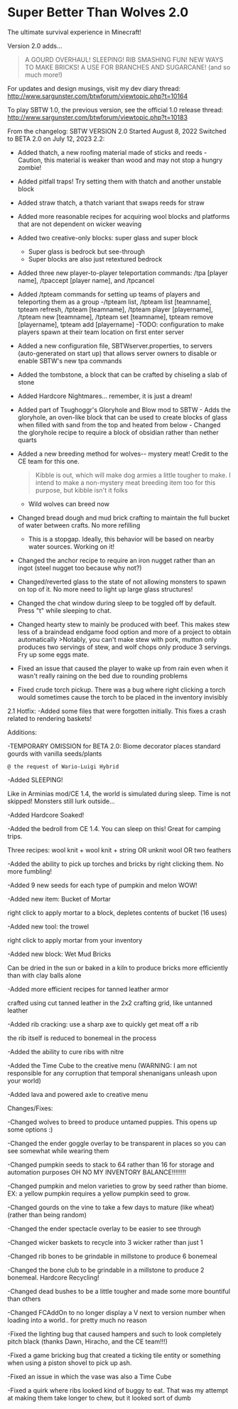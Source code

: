 # Super Better Than Wolves 2.0
The ultimate survival experience in Minecraft!

Version 2.0 adds...
>A GOURD OVERHAUL!
>SLEEPING!
>RIB SMASHING FUN!
>NEW WAYS TO MAKE BRICKS!
>A USE FOR BRANCHES AND SUGARCANE!
(and so much more!)
 
For updates and design musings, visit my dev diary thread:
http://www.sargunster.com/btwforum/viewtopic.php?t=10164
 
To play SBTW 1.0, the previous version, see the official 1.0 release thread:
http://www.sargunster.com/btwforum/viewtopic.php?t=10183

From the changelog:
SBTW VERSION 2.0
Started August 8, 2022
Switched to BETA 2.0 on July 12, 2023
2.2:

- Added thatch, a new roofing material made of sticks and reeds
    -Caution, this material is weaker than wood and may not stop a hungry zombie!
    
- Added pitfall traps! Try setting them with thatch and another unstable block
    
- Added straw thatch, a thatch variant that swaps reeds for straw
    
- Added more reasonable recipes for acquiring wool blocks and platforms that are not dependent on wicker weaving    

- Added two creative-only blocks: super glass and super block
    - Super glass is bedrock but see-through
    - Super blocks are also just retextured bedrock

- Added three new player-to-player teleportation commands: /tpa [player name], /tpaccept [player name], and /tpcancel

- Added /tpteam commands for setting up teams of players and teleporting them as a group
    -/tpteam list, /tpteam list [teamname], tpteam refresh, /tpteam [teamname], /tpteam player [playername], /tpteam new [teamname], /tpteam set [teamname], tpteam remove [playername], tpteam add [playername]
    -TODO: configuration to make players spawn at their team location on first enter server

- Added a new configuration file, SBTWserver.properties, to servers (auto-generated on start up) that allows server owners to disable or enable SBTW's new tpa commands

- Added the tombstone, a block that can be crafted by chiseling a slab of stone   

- Added Hardcore Nightmares... remember, it is just a dream!
        
- Added part of Tsughoggr's Gloryhole and Blow mod to SBTW
        - Adds the gloryhole, an oven-like block that can be used to create blocks of glass when filled with sand from the top and heated from below
        - Changed the gloryhole recipe to require a block of obsidian rather than nether quarts
        
- Added a new breeding method for wolves-- mystery meat! Credit to the CE team for this one. 
    >Kibble is out, which will make dog armies a little tougher to make. I intend to make a non-mystery meat breeding item too for this purpose, but kibble isn't it folks
    - Wild wolves can breed now

- Changed bread dough and mud brick crafting to maintain the full bucket of water between crafts. No more refilling
    - This is a stopgap. Ideally, this behavior will be based on nearby water sources. Working on it!

- Changed the anchor recipe to require an iron nugget rather than an ingot (steel nugget too because why not?)
      
- Changed/reverted glass to the state of not allowing monsters to spawn on top of it. No more need to light up large glass structures!
        
- Changed the chat window during sleep to be toggled off by default. Press "t" while sleeping to chat. 

- Changed hearty stew to mainly be produced with beef. This makes stew less of a braindead endgame food option and more of a project to obtain automatically
        >Notably, you can't make stew with pork, mutton only produces two servings of stew, and wolf chops only produce 3 servings. Fry up some eggs mate.        
    
- Fixed an issue that caused the player to wake up from rain even when it wasn't really raining on the bed due to rounding problems
    
- Fixed crude torch pickup. There was a bug where right clicking a torch would sometimes cause the torch to be placed in the inventory invisibly


2.1 Hotfix:
-Added some files that were forgotten initially. This fixes a crash related to rendering baskets!

Additions:

-TEMPORARY OMISSION for BETA 2.0: Biome decorator places standard gourds with vanilla seeds/plants

    @ the request of Wario-Luigi Hybrid

-Added SLEEPING!

   Like in Arminias mod/CE 1.4, the world is simulated during sleep. Time is not skipped! Monsters still lurk outside...

-Added Hardcore Soaked!

-Added the bedroll from CE 1.4. You can sleep on this! Great for camping trips.

   Three recipes: wool knit + wool knit + string OR unknit wool OR two feathers

-Added the ability to pick up torches and bricks by right clicking them. No more fumbling!

-Added 9 new seeds for each type of pumpkin and melon WOW!

-Added new item: Bucket of Mortar

   right click to apply mortar to a block, depletes contents of bucket (16 uses)

-Added new tool: the trowel

   right click to apply mortar from your inventory

-Added new block: Wet Mud Bricks

   Can be dried in the sun or baked in a kiln to produce bricks more efficiently than with clay balls alone

-Added more efficient recipes for tanned leather armor

   crafted using cut tanned leather in the 2x2 crafting grid, like untanned leather

-Added rib cracking: use a sharp axe to quickly get meat off a rib

   the rib itself is reduced to bonemeal in the process

-Added the ability to cure ribs with nitre

-Added the Time Cube to the creative menu (WARNING: I am not responsible for any corruption that temporal shenanigans unleash upon your world)

-Added lava and powered axle to creative menu

Changes/Fixes:

-Changed wolves to breed to produce untamed puppies. This opens up some options :)

-Changed the ender goggle overlay to be transparent in places so you can see somewhat while wearing them

-Changed pumpkin seeds to stack to 64 rather than 16 for storage and automation purposes OH NO MY INVENTORY BALANCE!!!!!!!!

-Changed pumpkin and melon varieties to grow by seed rather than biome.
EX: a yellow pumpkin requires a yellow pumpkin seed to grow.

-Changed gourds on the vine to take a few days to mature (like wheat) (rather than being random)

-Changed the ender spectacle overlay to be easier to see through

-Changed wicker baskets to recycle into 3 wicker rather than just 1

-Changed rib bones to be grindable in millstone to produce 6 bonemeal

-Changed the bone club to be grindable in a millstone to produce 2 bonemeal. Hardcore Recycling!

-Changed dead bushes to be a little tougher and made some more bountiful than others

-Changed FCAddOn to no longer display a V next to version number when loading into a world.. for pretty much no reason

-Fixed the lighting bug that caused hampers and such to look completely pitch black (thanks Dawn, Hiracho, and the CE team!!!)

-Fixed a game bricking bug that created a ticking tile entity or something when using a piston shovel to pick up ash.

-Fixed an issue in which the vase was also a Time Cube

-Fixed a quirk where ribs looked kind of buggy to eat. That was my attempt at making them take longer to chew, but it looked sort of dumb

